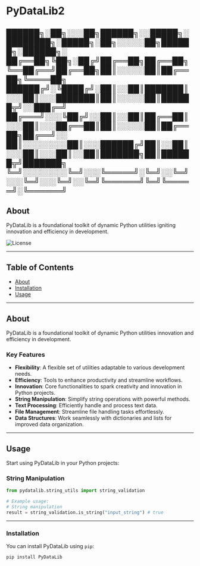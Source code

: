 
<!-- Project Title -->
# PyDataLib2

██████╗░██╗░░░██╗██████╗░░█████╗░████████╗░█████╗░██╗░░░░░██╗██████╗░██████╗░
██╔══██╗╚██╗░██╔╝██╔══██╗██╔══██╗╚══██╔══╝██╔══██╗██║░░░░░██║██╔══██╗╚════██╗
██████╔╝░╚████╔╝░██║░░██║███████║░░░██║░░░███████║██║░░░░░██║██████╦╝░░███╔═╝
██╔═══╝░░░╚██╔╝░░██║░░██║██╔══██║░░░██║░░░██╔══██║██║░░░░░██║██╔══██╗██╔══╝░░
██║░░░░░░░░██║░░░██████╔╝██║░░██║░░░██║░░░██║░░██║███████╗██║██████╦╝███████╗
╚═╝░░░░░░░░╚═╝░░░╚═════╝░╚═╝░░╚═╝░░░╚═╝░░░╚═╝░░╚═╝╚══════╝╚═╝╚═════╝░╚══════╝
---

## About
PyDataLib  is a foundational toolkit of dynamic Python utilities igniting innovation and efficiency in development.

<!-- Badges (Optional) -->
![License](https://img.shields.io/badge/License-MIT-blue.svg)
<!-- Add more badges if necessary (e.g., Build, Version, etc.) -->

---

## Table of Contents
- [About](#about)
- [Installation](#installation)
- [Usage](#usage)

---

## About
PyDataLib is a foundational toolkit of dynamic Python utilities innovation and efficiency in development.

### Key Features
- **Flexibility**: A flexible set of utilities adaptable to various development needs.
- **Efficiency**: Tools to enhance productivity and streamline workflows.
- **Innovation**: Core functionalities to spark creativity and innovation in Python projects.
- **String Manipulation**: Simplify string operations with powerful methods.
- **Text Processing**: Efficiently handle and process text data.
- **File Management**: Streamline file handling tasks effortlessly.
- **Data Structures**: Work seamlessly with dictionaries and lists for improved data organization.

---

## Usage

Start using PyDataLib  in your Python projects:

### String Manipulation

```python
from pydatalib.string_utils import string_validation

# Example usage:
# String manipulation
result = string_validation.is_string("input_string") # true
```

---

### Installation
You can install PyDataLib  using `pip`:
```bash
pip install PyDataLib 
```
